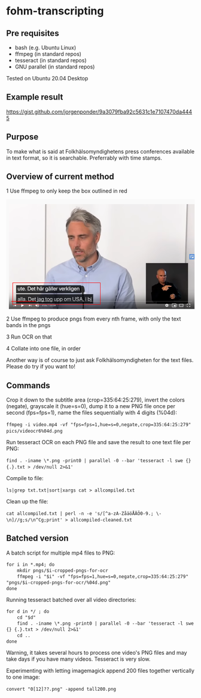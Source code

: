 # fohm-transcripting

## Pre requisites

* bash (e.g. Ubuntu Linux)
* ffmpeg (in standard repos)
* tesseract (in standard repos)
* GNU parallel (in standard repos)

Tested on Ubuntu 20.04 Desktop

## Example result

https://gist.github.com/jorgenponder/9a3079fba92c5631c1e7107470da4445

## Purpose

To make what is said at Folkhälsomyndighetens press conferences available in text format, so it is searchable. Preferrably with time stamps.

## Overview of current method

1 Use ffmpeg to only keep the box outlined in red

![bild](https://raw.githubusercontent.com/jorgenponder/fohm-transcripting/master/bild.png)

2 Use ffmpeg to produce pngs from every nth frame, with only the text bands in the pngs

3 Run OCR on that

4 Collate into one file, in order

Another way is of course to just ask Folkhälsomyndigheten for the text files. Please do try if you want to!

## Commands

Crop it down to the subtitle area (crop=335:64:25:279), invert the colors (negate), grayscale it (hue=s=0), dump it to a new PNG file once per second (fps=fps=1), name the files sequentially with 4 digits (%04d):

```ffmpeg -i video.mp4 -vf "fps=fps=1,hue=s=0,negate,crop=335:64:25:279" pics/videocr6%04d.png```

Run tesseract OCR on each PNG file and save the result to one text file per PNG:

```find . -iname \*.png -print0 | parallel -0 --bar 'tesseract -l swe {} {.}.txt > /dev/null 2>&1'```

Compile to file:

```ls|grep txt.txt|sort|xargs cat > allcompiled.txt```

Clean up the file:

```cat allcompiled.txt | perl -n -e 's/[^a-zA-ZåäöÅÄÖ0-9.; \-\n]//g;s/\n^Cg;print' > allcompiled-cleaned.txt```

## Batched version

A batch script for multiple mp4 files to PNG:

```
for i in *.mp4; do 
    mkdir pngs/$i-cropped-pngs-for-ocr
    ffmpeg -i "$i" -vf "fps=fps=1,hue=s=0,negate,crop=335:64:25:279" "pngs/$i-cropped-pngs-for-ocr/%04d.png"
done
```

Running tesseract batched over all video directories:

```
for d in */ ; do
    cd "$d"
    find . -iname \*.png -print0 | parallel -0 --bar 'tesseract -l swe {} {.}.txt > /dev/null 2>&1'
    cd ..
done
```

Warning, it takes several hours to process one video's PNG files and may take days if you have many videos. Tesseract is very slow.

Experimenting with letting imagemagick append 200 files together vertically to one image:

```convert "0[12]??.png" -append tall200.png```
